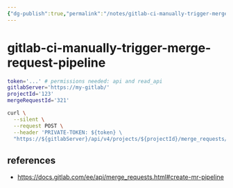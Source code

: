 ```yaml
---
{"dg-publish":true,"permalink":"/notes/gitlab-ci-manually-trigger-merge-request-pipeline/","dgHomeLink":true,"dgPassFrontmatter":false}
---
```


# gitlab-ci-manually-trigger-merge-request-pipeline

```bash
token='...' # permissions needed: api and read_api
gitlabServer='https://my-gitlab/'
projectId='123'
mergeRequestId='321'

curl \
  --silent \
  --request POST \
  --header 'PRIVATE-TOKEN: ${token} \
  "https://${gitlabServer}/api/v4/projects/${projectId}/merge_requests/${mergeRequestId}/pipelines"
```

## references

- <https://docs.gitlab.com/ee/api/merge_requests.html#create-mr-pipeline>
